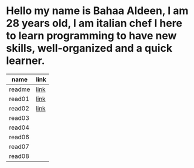# Hello my name is Bahaa Aldeen,  I am 28 years old, I am italian chef I here to learn programming to have new skills, well-organized and a quick learner.

| name  | link |
| ------- | ------- |
| readme  | [link](https://baha2ka.github.io/reading_notes/)     
|  read01 | [link](https://baha2ka.github.io/reading_notes/read01) |
|  read02 | [link](https://baha2ka.github.io/reading_notes/read02) |
|  read03 |  |
|  read04 | |
|  read06 |
|  read07 | |
|  read08 | |
